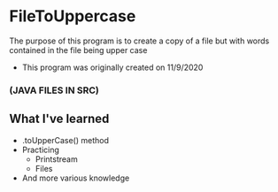 # FileToUppercase

The purpose of this program is to create a copy of a file but with words contained in the file being upper case
* This program was originally created on 11/9/2020

### (JAVA FILES IN SRC)

## What I've learned
* .toUpperCase() method
* Practicing
  * Printstream
  * Files
* And more various knowledge
